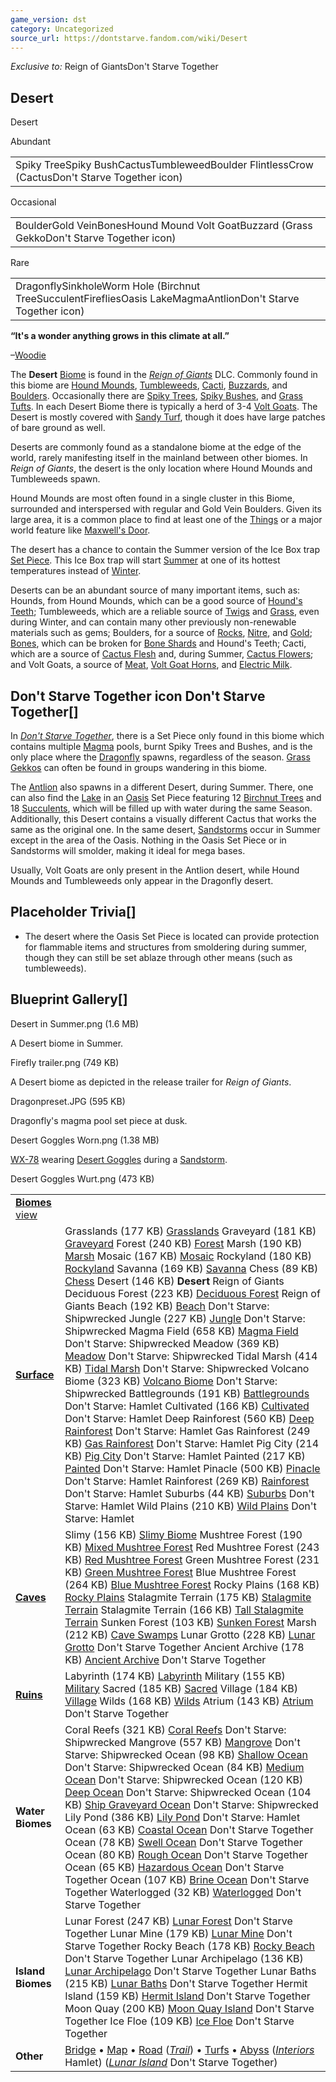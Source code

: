 ```yaml
---
game_version: dst
category: Uncategorized
source_url: https://dontstarve.fandom.com/wiki/Desert
---
```


*Exclusive to:* Reign of GiantsDon't Starve Together

## Desert

Desert

Abundant

|  |
| --- |
| Spiky TreeSpiky BushCactusTumbleweedBoulder FlintlessCrow (CactusDon't Starve Together icon) |

Occasional

|  |
| --- |
| BoulderGold VeinBonesHound Mound Volt GoatBuzzard (Grass GekkoDon't Starve Together icon) |

Rare

|  |
| --- |
| DragonflySinkholeWorm Hole (Birchnut TreeSucculentFirefliesOasis LakeMagmaAntlionDon't Starve Together icon) |

**“**It's a wonder anything grows in this climate at all.**”**

–[Woodie](/wiki/Woodie "Woodie")

The **Desert** [Biome](/wiki/Biomes "Biomes") is found in the *[Reign of Giants](/wiki/Reign_of_Giants "Reign of Giants")* DLC. Commonly found in this biome are [Hound Mounds](/wiki/Hound_Mound "Hound Mound"), [Tumbleweeds](/wiki/Tumbleweed "Tumbleweed"), [Cacti](/wiki/Cacti "Cacti"), [Buzzards](/wiki/Buzzard "Buzzard"), and [Boulders](/wiki/Boulder "Boulder"). Occasionally there are [Spiky Trees](/wiki/Spiky_Tree "Spiky Tree"), [Spiky Bushes](/wiki/Spiky_Bush "Spiky Bush"), and [Grass Tufts](/wiki/Grass_Tuft "Grass Tuft"). In each Desert Biome there is typically a herd of 3-4 [Volt Goats](/wiki/Volt_Goat "Volt Goat"). The Desert is mostly covered with [Sandy Turf](/wiki/Sandy_Turf "Sandy Turf"), though it does have large patches of bare ground as well.

Deserts are commonly found as a standalone biome at the edge of the world, rarely manifesting itself in the mainland between other biomes. In *Reign of Giants*, the desert is the only location where Hound Mounds and Tumbleweeds spawn.

Hound Mounds are most often found in a single cluster in this Biome, surrounded and interspersed with regular and Gold Vein Boulders. Given its large area, it is a common place to find at least one of the [Things](/wiki/Things "Things") or a major world feature like [Maxwell's Door](/wiki/Maxwell%27s_Door "Maxwell's Door").

The desert has a chance to contain the Summer version of the Ice Box trap [Set Piece](/wiki/Set_Piece#Icebox_Trap "Set Piece"). This Ice Box trap will start [Summer](/wiki/Summer "Summer") at one of its hottest temperatures instead of [Winter](/wiki/Winter "Winter").

Deserts can be an abundant source of many important items, such as: Hounds, from Hound Mounds, which can be a good source of [Hound's Teeth](/wiki/Hound%27s_Teeth "Hound's Teeth"); Tumbleweeds, which are a reliable source of [Twigs](/wiki/Twigs "Twigs") and [Grass](/wiki/Grass "Grass"), even during Winter, and can contain many other previously non-renewable materials such as gems; Boulders, for a source of [Rocks](/wiki/Rocks "Rocks"), [Nitre](/wiki/Nitre "Nitre"), and [Gold](/wiki/Gold "Gold"); [Bones](/wiki/Bones "Bones"), which can be broken for [Bone Shards](/wiki/Bone_Shards "Bone Shards") and Hound's Teeth; Cacti, which are a source of [Cactus Flesh](/wiki/Cactus_Flesh "Cactus Flesh") and, during Summer, [Cactus Flowers](/wiki/Cactus_Flower "Cactus Flower"); and Volt Goats, a source of [Meat](/wiki/Meat "Meat"), [Volt Goat Horns](/wiki/Volt_Goat_Horn "Volt Goat Horn"), and [Electric Milk](/wiki/Electric_Milk "Electric Milk").

## Don't Starve Together icon Don't Starve Together[]

In *[Don't Starve Together](/wiki/Don%27t_Starve_Together "Don't Starve Together")*, there is a Set Piece only found in this biome which contains multiple [Magma](/wiki/Magma "Magma") pools, burnt Spiky Trees and Bushes, and is the only place where the [Dragonfly](/wiki/Dragonfly "Dragonfly") spawns, regardless of the season. [Grass Gekkos](/wiki/Grass_Gekko "Grass Gekko") can often be found in groups wandering in this biome.

The [Antlion](/wiki/Antlion "Antlion") also spawns in a different Desert, during Summer. There, one can also find the [Lake](/wiki/Lake "Lake") in an [Oasis](/wiki/Set_Piece#Oasis "Set Piece") Set Piece featuring 12 [Birchnut Trees](/wiki/Tree/Birchnut "Tree/Birchnut") and 18 [Succulents](/wiki/Flower#Succulent "Flower"), which will be filled up with water during the same Season. Additionally, this Desert contains a visually different Cactus that works the same as the original one. In the same desert, [Sandstorms](/wiki/Sandstorm "Sandstorm") occur in Summer except in the area of the Oasis. Nothing in the Oasis Set Piece or in Sandstorms will smolder, making it ideal for mega bases.

Usually, Volt Goats are only present in the Antlion desert, while Hound Mounds and Tumbleweeds only appear in the Dragonfly desert.

## Placeholder Trivia[]

* The desert where the Oasis Set Piece is located can provide protection for flammable items and structures from smoldering during summer, though they can still be set ablaze through other means (such as tumbleweeds).

## Blueprint Gallery[]

Desert in Summer.png (1.6 MB)

A Desert biome in Summer.

Firefly trailer.png (749 KB)

A Desert biome as depicted in the release trailer for *Reign of Giants*.

Dragonpreset.JPG (595 KB)

Dragonfly's magma pool set piece at dusk.

Desert Goggles Worn.png (1.38 MB)

[WX-78](/wiki/WX-78 "WX-78") wearing [Desert Goggles](/wiki/Desert_Goggles "Desert Goggles") during a [Sandstorm](/wiki/Sandstorm "Sandstorm").

Desert Goggles Wurt.png (473 KB)

|  |  |
| --- | --- |
| **[Biomes](/wiki/Biome "Biome")** [view](/wiki/Template:Biomes "Template:Biomes") | |
| **[Surface](/wiki/Surface_World "Surface World")** | Grasslands (177 KB)  [Grasslands](/wiki/Grasslands "Grasslands")  Graveyard (181 KB)  [Graveyard](/wiki/Graveyard "Graveyard")  Forest (240 KB)  [Forest](/wiki/Forest "Forest")  Marsh (190 KB)  [Marsh](/wiki/Marsh "Marsh")  Mosaic (167 KB)  [Mosaic](/wiki/Mosaic "Mosaic")  Rockyland (180 KB)  [Rockyland](/wiki/Rockyland "Rockyland")  Savanna (169 KB)  [Savanna](/wiki/Savanna "Savanna")  Chess (89 KB)  [Chess](/wiki/Chess "Chess")  Desert (146 KB)  **Desert** Reign of Giants  Deciduous Forest (223 KB)  [Deciduous Forest](/wiki/Deciduous_Forest "Deciduous Forest") Reign of Giants  Beach (192 KB)  [Beach](/wiki/Beach "Beach") Don't Starve: Shipwrecked  Jungle (227 KB)  [Jungle](/wiki/Jungle "Jungle") Don't Starve: Shipwrecked  Magma Field (658 KB)  [Magma Field](/wiki/Magma_Field "Magma Field") Don't Starve: Shipwrecked  Meadow (369 KB)  [Meadow](/wiki/Meadow "Meadow") Don't Starve: Shipwrecked  Tidal Marsh (414 KB)  [Tidal Marsh](/wiki/Tidal_Marsh "Tidal Marsh") Don't Starve: Shipwrecked  Volcano Biome (323 KB)  [Volcano Biome](/wiki/Volcano_Biome "Volcano Biome") Don't Starve: Shipwrecked  Battlegrounds (191 KB)  [Battlegrounds](/wiki/Battlegrounds "Battlegrounds") Don't Starve: Hamlet  Cultivated (166 KB)  [Cultivated](/wiki/Cultivated "Cultivated") Don't Starve: Hamlet  Deep Rainforest (560 KB)  [Deep Rainforest](/wiki/Deep_Rainforest "Deep Rainforest") Don't Starve: Hamlet  Gas Rainforest (249 KB)  [Gas Rainforest](/wiki/Gas_Rainforest "Gas Rainforest") Don't Starve: Hamlet  Pig City (214 KB)  [Pig City](/wiki/Pig_City "Pig City") Don't Starve: Hamlet  Painted (217 KB)  [Painted](/wiki/Painted "Painted") Don't Starve: Hamlet  Pinacle (500 KB)  [Pinacle](/wiki/Pinacle "Pinacle") Don't Starve: Hamlet  Rainforest (269 KB)  [Rainforest](/wiki/Rainforest "Rainforest") Don't Starve: Hamlet  Suburbs (44 KB)  [Suburbs](/wiki/Suburbs "Suburbs") Don't Starve: Hamlet  Wild Plains (210 KB)  [Wild Plains](/wiki/Wild_Plains "Wild Plains") Don't Starve: Hamlet |
| **[Caves](/wiki/Caves "Caves")** | Slimy (156 KB)  [Slimy Biome](/wiki/Slimy_Biome "Slimy Biome")  Mushtree Forest (190 KB)  [Mixed Mushtree Forest](/wiki/Mushtree_Forest "Mushtree Forest")  Red Mushtree Forest (243 KB)  [Red Mushtree Forest](/wiki/Mushtree_Forest "Mushtree Forest")  Green Mushtree Forest (231 KB)  [Green Mushtree Forest](/wiki/Mushtree_Forest "Mushtree Forest")  Blue Mushtree Forest (264 KB)  [Blue Mushtree Forest](/wiki/Mushtree_Forest "Mushtree Forest")  Rocky Plains (168 KB)  [Rocky Plains](/wiki/Rocky_Plains "Rocky Plains")  Stalagmite Terrain (175 KB)  [Stalagmite Terrain](/wiki/Stalagmite_Terrain#Normal "Stalagmite Terrain")  Stalagmite Terrain (166 KB)  [Tall Stalagmite Terrain](/wiki/Stalagmite_Terrain#Tall "Stalagmite Terrain")  Sunken Forest (103 KB)  [Sunken Forest](/wiki/Sunken_Forest "Sunken Forest")  Marsh (212 KB)  [Cave Swamps](/wiki/Marsh#Cave_Swamps "Marsh")  Lunar Grotto (228 KB)  [Lunar Grotto](/wiki/Lunar_Grotto "Lunar Grotto") Don't Starve Together  Ancient Archive (178 KB)  [Ancient Archive](/wiki/Ancient_Archive "Ancient Archive") Don't Starve Together |
| **[Ruins](/wiki/Ruins "Ruins")** | Labyrinth (174 KB)  [Labyrinth](/wiki/Labyrinth "Labyrinth")  Military (155 KB)  [Military](/wiki/Military "Military")  Sacred (185 KB)  [Sacred](/wiki/Sacred "Sacred")  Village (184 KB)  [Village](/wiki/Village "Village")  Wilds (168 KB)  [Wilds](/wiki/Wilds "Wilds")  Atrium (143 KB)  [Atrium](/wiki/Atrium "Atrium") Don't Starve Together |
| **Water Biomes** | Coral Reefs (321 KB)  [Coral Reefs](/wiki/Coral_Reefs "Coral Reefs") Don't Starve: Shipwrecked  Mangrove (557 KB)  [Mangrove](/wiki/Mangrove "Mangrove") Don't Starve: Shipwrecked  Ocean (98 KB)  [Shallow Ocean](/wiki/Ocean#Shallow "Ocean") Don't Starve: Shipwrecked  Ocean (84 KB)  [Medium Ocean](/wiki/Ocean#Medium "Ocean") Don't Starve: Shipwrecked  Ocean (120 KB)  [Deep Ocean](/wiki/Ocean#Deep "Ocean") Don't Starve: Shipwrecked  Ocean (104 KB)  [Ship Graveyard Ocean](/wiki/Ocean#Ship_Graveyard "Ocean") Don't Starve: Shipwrecked  Lily Pond (386 KB)  [Lily Pond](/wiki/Lily_Pond "Lily Pond") Don't Starve: Hamlet  Ocean (63 KB)  [Coastal Ocean](/wiki/Ocean#Coastal "Ocean") Don't Starve Together  Ocean (78 KB)  [Swell Ocean](/wiki/Ocean#Swell "Ocean") Don't Starve Together  Ocean (80 KB)  [Rough Ocean](/wiki/Ocean#Rough "Ocean") Don't Starve Together  Ocean (65 KB)  [Hazardous Ocean](/wiki/Ocean#Hazardous "Ocean") Don't Starve Together  Ocean (107 KB)  [Brine Ocean](/wiki/Ocean#Brine "Ocean") Don't Starve Together  Waterlogged (32 KB)  [Waterlogged](/wiki/Waterlogged "Waterlogged") Don't Starve Together |
| **Island Biomes** | Lunar Forest (247 KB)  [Lunar Forest](/wiki/Lunar_Forest "Lunar Forest") Don't Starve Together  Lunar Mine (179 KB)  [Lunar Mine](/wiki/Lunar_Mine "Lunar Mine") Don't Starve Together  Rocky Beach (178 KB)  [Rocky Beach](/wiki/Rocky_Beach "Rocky Beach") Don't Starve Together  Lunar Archipelago (136 KB)  [Lunar Archipelago](/wiki/Lunar_Archipelago "Lunar Archipelago") Don't Starve Together  Lunar Baths (215 KB)  [Lunar Baths](/wiki/Lunar_Baths "Lunar Baths") Don't Starve Together  Hermit Island (159 KB)  [Hermit Island](/wiki/Hermit_Island "Hermit Island") Don't Starve Together  Moon Quay (200 KB)  [Moon Quay Island](/wiki/Moon_Quay_Island "Moon Quay Island") Don't Starve Together  Ice Floe (109 KB)  [Ice Floe](/wiki/Ice_Floe "Ice Floe") Don't Starve Together |
| **Other** | [Bridge](/wiki/Bridge "Bridge") • [Map](/wiki/Map "Map") • [Road](/wiki/Road "Road") (*[Trail](/wiki/Trail "Trail")*) • [Turfs](/wiki/Turfs "Turfs") • [Abyss](/wiki/Abyss "Abyss")  (*[Interiors](/wiki/Category:Interiors "Category:Interiors")* Hamlet) (*[Lunar Island](/wiki/Lunar_Island "Lunar Island")* Don't Starve Together) |